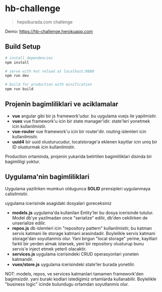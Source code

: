 # hb-challenge

> hepsiburada.com challenge

Demo: https://hb-challenge.herokuapp.com

## Build Setup

``` bash
# install dependencies
npm install

# serve with hot reload at localhost:8080
npm run dev

# build for production with minification
npm run build
```

## Projenin bagimliliklari ve aciklamalar

- **vue** angular gibi bir js framework'udur. bu uygulama vuejs ile yapilmistir.
- **vuex** vue framework'u icin bir state manager'idir. state'leri yonetmek icin kullanilmistir.
- **vue-router** vue framework'u icin bir router'dir. routing islemleri icin kullanilmistir.
- **uuid4** bir uuid olusturucudur, localstorage'a eklenen kayitlar icin uniq bir ID olusturmak icin kullanilmistir.

Production ortaminda, projenin yukarida belirtilen bagimliliklari disinda bir bagimliligi yoktur.

## Uygulama'nin bagimliliklari

Uygulama yazilirken mumkun oldugunca **SOLID** prensipleri uygulanmaya calisilmistir.

uygulama icerisinde asagidaki dosyalari goreceksiniz

- **models.js** uygulama'da kullanilan Entity'ler bu dosya icerisinde tutulur. Model db'ye yazilmadan once "serialize" edilir, db'den cekilirken de unserialize edilir.
- **repos.js** db islemleri icin "repository pattern" kullanilmistir, bu katman servis katmani ile storage katmani arasindadir. Boylelikle servis katmani storage'dan soyutlanmis olur. Yani birgun "local storage" yerine, kayitlari farkli bir yerden almak istersek, yeni bir repository olusturup bunu servis'e inject etmek yeterli olacaktir.
- **services.js** uygulama icerisindeki CRUD operasyonlari yoneten katmandir. 
- **vuex/store.js** uygulama icerisindeki state'ler burada yonetilir.

NOT: models, repos, ve services katmanlari tamamen framework'den bagimsizdir. yani buraki kodlari istedigimiz ortamlarda kullanabilir. Boylelikle "business logic" icinde bulundugu ortamdan soyutlanmis olur.